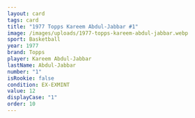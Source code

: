 ```yaml
---
layout: card
tags: card
title: "1977 Topps Kareem Abdul-Jabbar #1"
image: /images/uploads/1977-topps-kareem-abdul-jabbar.webp
sport: Basketball
year: 1977
brand: Topps
player: Kareem Abdul-Jabbar
lastName: Abdul-Jabbar
number: "1"
isRookie: false
condition: EX-EXMINT
value: 12
displayCase: "1"
order: 10
---
```

